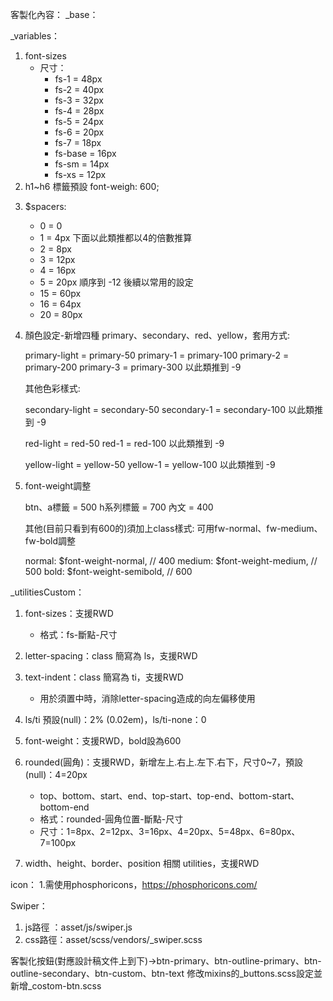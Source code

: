 客製化內容：
_base：


_variables：
1. font-sizes
    - 尺寸：
        - fs-1      = 48px
        - fs-2      = 40px
        - fs-3      = 32px
        - fs-4      = 28px
        - fs-5      = 24px
        - fs-6      = 20px
        - fs-7      = 18px
        - fs-base   = 16px
        - fs-sm     = 14px
        - fs-xs     = 12px
2. h1~h6 標籤預設 font-weigh: 600;
<!-- 2024-09-05 新增 -->
3. $spacers: 
    - 0  = 0
    - 1  = 4px
    下面以此類推都以4的倍數推算
    - 2  = 8px
    - 3  = 12px
    - 4  = 16px
    - 5  = 20px
    順序到 -12 後續以常用的設定
    - 15 = 60px
    - 16 = 64px
    - 20 = 80px

4. 顏色設定-新增四種 primary、secondary、red、yellow，套用方式:
    
    primary-light = primary-50
    primary-1     = primary-100
    primary-2     = primary-200
    primary-3     = primary-300
    以此類推到 -9

    其他色彩樣式:

    secondary-light = secondary-50
    secondary-1     = secondary-100
    以此類推到 -9

    red-light = red-50
    red-1     = red-100
    以此類推到 -9

    yellow-light = yellow-50
    yellow-1     = yellow-100
    以此類推到 -9

5. font-weight調整

    btn、a標籤  = 500
    h系列標籤   = 700
    內文        = 400

    其他(目前只看到有600的)須加上class樣式:
    可用fw-normal、fw-medium、fw-bold調整
    
    normal: $font-weight-normal, // 400
    medium: $font-weight-medium, // 500
    bold: $font-weight-semibold, // 600

<!-- 2024-09-05 新增 -->
_utilitiesCustom：
1. font-sizes：支援RWD
    - 格式：fs-斷點-尺寸

2. letter-spacing：class 簡寫為 ls，支援RWD
3. text-indent：class 簡寫為 ti，支援RWD
    - 用於須置中時，消除letter-spacing造成的向左偏移使用
4. ls/ti 預設(null)：2% (0.02em)，ls/ti-none：0
5. font-weight：支援RWD，bold設為600
6. rounded(圓角)：支援RWD，新增左上.右上.左下.右下，尺寸0~7，預設(null)：4=20px
    - top、bottom、start、end、top-start、top-end、bottom-start、bottom-end
    - 格式：rounded-圓角位置-斷點-尺寸
    - 尺寸：1=8px、2=12px、3=16px、4=20px、5=48px、6=80px、7=100px
7. width、height、border、position 相關 utilities，支援RWD


icon：
1.需使用phosphoricons，https://phosphoricons.com/


Swiper：
1. js路徑 ：asset/js/swiper.js
2. css路徑：asset/scss/vendors/_swiper.scss

<!-- 2024-09-06 新增 -->

客製化按鈕(對應設計稿文件上到下)->btn-primary、btn-outline-primary、btn-outline-secondary、btn-custom、btn-text
修改mixins的_buttons.scss設定並新增_costom-btn.scss